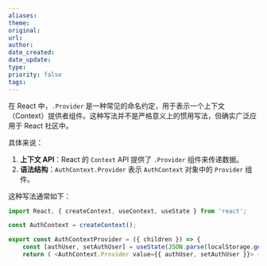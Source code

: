 ```yaml
---
aliases: 
theme: 
original: 
url: 
author: 
date_created: 
date_update: 
type: 
priority: false
tags:
---
```

在 React 中，`.Provider` 是一种常见的命名约定，用于表示一个上下文（Context）提供者组件。这种写法并不是严格意义上的惯用写法，但确实广泛应用于 React 社区中。

具体来说：

1. **上下文 API**：React 的 `Context` API 提供了 `.Provider` 组件来传递数据。
2. **语法结构**：`AuthContext.Provider` 表示 `AuthContext` 对象中的 `Provider` 组件。

这种写法通常如下：


```javascript
import React, { createContext, useContext, useState } from 'react'; 

const AuthContext = createContext(); 

export const AuthContextProvider = ({ children }) => {
	const [authUser, setAuthUser] = useState(JSON.parse(localStorage.getItem("chat-user")) || null); 
	return ( <AuthContext.Provider value={{ authUser, setAuthUser }}> {children} </AuthContext.Provider> ); };

```
